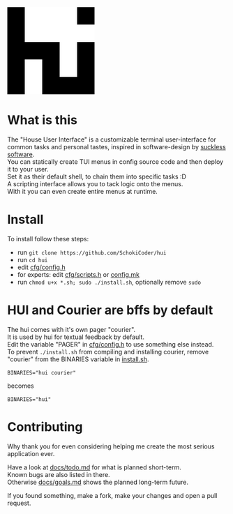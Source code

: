 <img src="./hui.png" alt="hui logo" width="200" style="image-rendering: pixelated;">

# What is this

The "House User Interface" is a customizable terminal user-interface for common
tasks and personal tastes, inspired in software-design by
[suckless software](http://suckless.org).  
You can statically create TUI menus in config source code and then deploy it to
your user.  
Set it as their default shell, to chain them into specific tasks :D  
A scripting interface allows you to tack logic onto the menus.  
With it you can even create entire menus at runtime.  

# Install

To install follow these steps:

- run `git clone https://github.com/SchokiCoder/hui`
- run `cd hui`
- edit [cfg/config.h][config.h]
- for experts: edit [cfg/scripts.h][scripts.h] or [config.mk][config.mk]
- run `chmod u+x *.sh; sudo ./install.sh`, optionally remove `sudo`

# HUI and Courier are bffs by default

The hui comes with it's own pager "courier".  
It is used by hui for textual feedback by default.  
Edit the variable "PAGER" in [cfg/config.h][config.h] to use something else
instead.  
To prevent `./install.sh` from compiling and installing courier, remove
"courier" from the BINARIES variable in [install.sh][install.sh].  

```Shell
BINARIES="hui courier"
```

becomes  

```Shell
BINARIES="hui"
```

# Contributing

Why thank you for even considering helping me create the most serious
application ever.  
  
Have a look at [docs/todo.md][todo.md] for what is planned short-term.  
Known bugs are also listed in there.  
Otherwise [docs/goals.md][goals.md] shows the planned long-term future.  
  
If you found something, make a fork, make your changes and open a pull request.  



[config.h]: <https://github.com/SchokiCoder/hui/blob/main/cfg/config.h>
[config.mk]: <https://github.com/SchokiCoder/hui/blob/main/config.mk>
[config.sh]: <https://github.com/SchokiCoder/hui/blob/main/config.sh>
[goals.md]: <https://github.com/SchokiCoder/hui/blob/main/docs/goals.md>
[install.sh]: <https://github.com/SchokiCoder/hui/blob/main/install.sh>
[Makefile]: <https://github.com/SchokiCoder/hui/blob/main/Makefile>
[scripts.h]: <https://github.com/SchokiCoder/hui/blob/main/cfg/scripts.h>
[todo.md]: <https://github.com/SchokiCoder/hui/blob/main/docs/todo.md>
